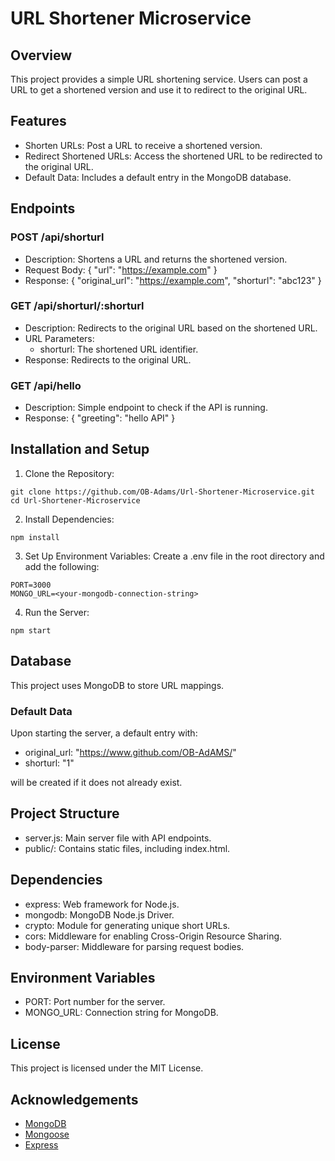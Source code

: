 # URL Shortener Microservice

## Overview

This project provides a simple URL shortening service. Users can post a URL to get a shortened version and use it to redirect to the original URL.

## Features

- Shorten URLs: Post a URL to receive a shortened version.
- Redirect Shortened URLs: Access the shortened URL to be redirected to the original URL.
- Default Data: Includes a default entry in the MongoDB database.

## Endpoints

### POST /api/shorturl

- Description: Shortens a URL and returns the shortened version.
- Request Body:
   {
    "url": "https://example.com"
  }
- Response:
   {
    "original_url": "https://example.com",
    "shorturl": "abc123"
  }
  
### GET /api/shorturl/:shorturl

- Description: Redirects to the original URL based on the shortened URL.
- URL Parameters:
  - shorturl: The shortened URL identifier.
- Response: Redirects to the original URL.

### GET /api/hello

- Description: Simple endpoint to check if the API is running.
- Response:
   {
    "greeting": "hello API"
  }
  
## Installation and Setup

1. Clone the Repository:
```
git clone https://github.com/OB-Adams/Url-Shortener-Microservice.git
cd Url-Shortener-Microservice
```
   
2. Install Dependencies:
```
npm install
```
   
3. Set Up Environment Variables:
   Create a .env file in the root directory and add the following:
```
PORT=3000
MONGO_URL=<your-mongodb-connection-string>
```
   
4. Run the Server:
```
npm start
```
   
## Database

This project uses MongoDB to store URL mappings.

### Default Data

Upon starting the server, a default entry with:
- original_url: "https://www.github.com/OB-AdAMS/"
- shorturl: "1"

will be created if it does not already exist.

## Project Structure

- server.js: Main server file with API endpoints.
- public/: Contains static files, including index.html.

## Dependencies

- express: Web framework for Node.js.
- mongodb: MongoDB Node.js Driver.
- crypto: Module for generating unique short URLs.
- cors: Middleware for enabling Cross-Origin Resource Sharing.
- body-parser: Middleware for parsing request bodies.

## Environment Variables

- PORT: Port number for the server.
- MONGO_URL: Connection string for MongoDB.

## License

This project is licensed under the MIT License.

## Acknowledgements

- [MongoDB](https://www.mongodb.com/)
- [Mongoose](https://mongoosejs.com/)
- [Express](https://expressjs.com/)